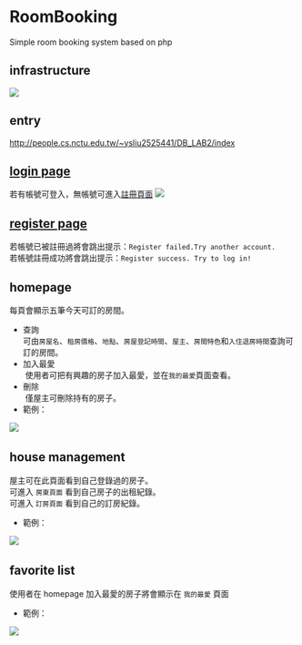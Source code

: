 # RoomBooking
Simple room booking system based on php

## infrastructure
![](https://i.imgur.com/nqOByrj.png)
## entry 
http://people.cs.nctu.edu.tw/~ysliu2525441/DB_LAB2/index

## [login page](http://people.cs.nctu.edu.tw/~ysliu2525441/DB_LAB2/index.php)
若有帳號可登入，無帳號可進入[註冊頁面](http://people.cs.nctu.edu.tw/~ysliu2525441/DB_LAB2/register.php)
![](https://i.imgur.com/E2Cchv3.png)

## [register page](http://people.cs.nctu.edu.tw/~ysliu2525441/DB_LAB2/register.php)
若帳號已被註冊過將會跳出提示：`Register failed.Try another account.` <br>
若帳號註冊成功將會跳出提示：`Register success. Try to log in!`

## homepage
每頁會顯示五筆今天可訂的房間。<br>
* 查詢 <br>
可由`房屋名`、`租房價格`、`地點`、`房屋登記時間`、`屋主`、`房間特色`和`入住退房時間`查詢可訂的房間。<br>
* 加入最愛 <br>
  使用者可把有興趣的房子加入最愛，並在`我的最愛`頁面查看。
* 刪除 <br>
  僅屋主可刪除持有的房子。
* 範例：

![](https://i.imgur.com/QTQ2zhT.png)  
  
  
## house management
屋主可在此頁面看到自己登錄過的房子。 <br>
可進入 `房東頁面` 看到自己房子的出租紀錄。<br>
可進入 `訂房頁面` 看到自己的訂房紀錄。
* 範例：

![](https://i.imgur.com/bTfKqVp.png)  

## favorite list
使用者在 homepage 加入最愛的房子將會顯示在 `我的最愛` 頁面
* 範例：

![](https://i.imgur.com/fzhRL1f.png)  

